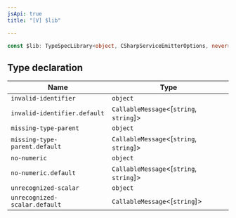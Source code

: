 ```yaml
---
jsApi: true
title: "[V] $lib"

---
```

```ts
const $lib: TypeSpecLibrary<object, CSharpServiceEmitterOptions, never>;
```

## Type declaration

| Name | Type |
| ------ | ------ |
| `invalid-identifier` | `object` |
| `invalid-identifier.default` | `CallableMessage`<[`string`, `string`]\> |
| `missing-type-parent` | `object` |
| `missing-type-parent.default` | `CallableMessage`<[`string`, `string`]\> |
| `no-numeric` | `object` |
| `no-numeric.default` | `CallableMessage`<[`string`, `string`]\> |
| `unrecognized-scalar` | `object` |
| `unrecognized-scalar.default` | `CallableMessage`<[`string`]\> |
